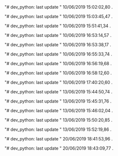 "# dev_python: last update " 10/06/2019 15:02:02,80 . 
 
"# dev_python: last update " 10/06/2019 15:03:45,47 . 
 
"# dev_python: last update " 10/06/2019 15:51:41,34 . 
 
"# dev_python: last update " 10/06/2019 16:53:14,57 . 
 
"# dev_python: last update " 10/06/2019 16:53:38,17 . 
 
"# dev_python: last update " 10/06/2019 16:55:33,74 . 
 
"# dev_python: last update " 10/06/2019 16:56:19,68 . 
 
"# dev_python: last update " 10/06/2019 16:58:12,60 . 
 
"# dev_python: last update " 10/06/2019 17:40:20,60 . 
 
"# dev_python: last update " 13/06/2019 15:44:50,74 . 
 
"# dev_python: last update " 13/06/2019 15:45:31,76 . 
 
"# dev_python: last update " 13/06/2019 15:46:02,04 . 
 
"# dev_python: last update " 13/06/2019 15:50:20,85 . 
 
"# dev_python: last update " 13/06/2019 15:52:19,86 . 
 
"# dev_python: last update " 20/06/2019 18:41:53,96 . 
 
"# dev_python: last update " 20/06/2019 18:43:09,77 . 
 
